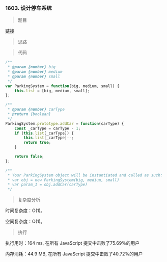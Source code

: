 ### 1603. 设计停车系统

> 题目

[链接](https://leetcode-cn.com/problems/design-parking-system/)

> 思路



> 代码

```js
/**
 * @param {number} big
 * @param {number} medium
 * @param {number} small
 */
var ParkingSystem = function(big, medium, small) {
    this.list = [big, medium, small];
};

/** 
 * @param {number} carType
 * @return {boolean}
 */
ParkingSystem.prototype.addCar = function(carType) {
    const _carType = carType - 1;
    if (this.list[_carType]) {
        this.list[_carType]--;
        return true;
    }

    return false;
};

/**
 * Your ParkingSystem object will be instantiated and called as such:
 * var obj = new ParkingSystem(big, medium, small)
 * var param_1 = obj.addCar(carType)
 */
```

> 复杂度分析

时间复杂度：O(1)。

空间复杂度：O(1)。

> 执行

执行用时：164 ms, 在所有 JavaScript 提交中击败了75.69%的用户

内存消耗：44.9 MB, 在所有 JavaScript 提交中击败了40.72%的用户
